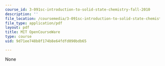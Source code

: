 ```yaml
---
course_id: 3-091sc-introduction-to-solid-state-chemistry-fall-2010
description: ''
file_location: /coursemedia/3-091sc-introduction-to-solid-state-chemistry-fall-2010/9d71ee748b8f174b8e64fdfd090bdb65_MIT3_091SCF10Exam_2_Prob_4_300k.pdf
file_type: application/pdf
layout: pdf
title: MIT OpenCourseWare
type: course
uid: 9d71ee748b8f174b8e64fdfd090bdb65

---
```

None